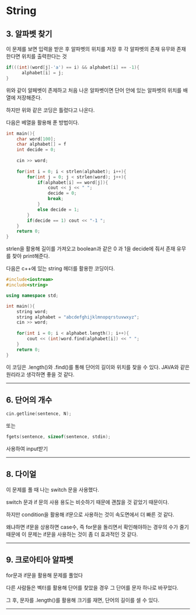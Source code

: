 # String

## 3. 알파벳 찾기

이 문제를 보면 입력을 받은 후 알파벳의 위치를 저장 후 각 알파벳의 존재 유무와 존재 한다면 위치를 출력한다는 것
```c++
if(((int)(word[j]-'a') == i) && alphabet[i] == -1){
      alphabet[i] = j;
}
```
위와 같이 알페벳이 존제하고 처음 나온 알파벳이면 단어 안에 있는 알파벳의 위치를 배열에 저장해준다.

하지만 위와 같은 코딩은 틀렸다고 나온다.

다음은 베열을 활용해 푼 방법이다.
```c++
int main(){
    char word[100];
    char alphabet[] = f
    int decide = 0;
    
    cin >> word;
    
    for(int i = 0; i < strlen(alphabet); i++){
        for(int j = 0; j < strlen(word); j++){
            if(alphabet[i] == word[j]){
                cout << j << " ";
                decide = 0;
                break;
            }
            else decide = 1;
        }
        if(decide == 1) cout << "-1 ";
    }
    return 0;
}
```

strlen을 활용해 길이를 가져오고 boolean과 같은 0 과 1을 decide에 줘서 존재 유무를 찾아 print해준다.

다음은 c++에 있는 string 헤더를 활용한 코딩이다.

```c++
#include<iostream>
#include<string>

using namespace std;

int main(){
    string word;
    string alphabet = "abcdefghijklmnopqrstuvwxyz";
    cin >> word;
    
    for(int i = 0; i < alphabet.length(); i++){
        cout << (int)word.find(alphabet[i]) << " ";
    }
    return 0;
}
```
이 코딩은 .length()와 .find()를 통해 단어의 길이와 위치를 찾을 수 있다. JAVA와 같은 원리라고 생각하면 좋을 것 같다.
___

## 6. 단어의 개수

```c++
cin.getline(sentence, N);
```
또는
```c++
fgets(sentence, sizeof(sentence, stdin);
```
사용하여 input받기
___
## 8. 다이얼
이 문제를 풀 때 나는 switch 문을 사용했다.

switch 문과 if 문의 사용 용도는 비슷하기 때문에 괜찮을 것 같았기 때문이다.

하지만 condition을 활용해 if문으로 사용하는 것이 속도면에서 더 빠른 것 같다.

왜냐하면 if문을 상용하면 case수, 즉 for문을 돌리면서 확인해야하는 경우의 수가 줄기 때문에 이 문제는 if문을 사용하는 것이 좀 더 효과적인 것 같다.
___
## 9. 크로아티아 알파벳
for문과 if문을 활용해 문제를 풀었다

다른 사람들은 벡터를 활용해 단어를 찾았을 경우 그 단어를 문자 하나로 바꾸었다.

그 후, 문자를 .length()를 활용해 크기를 재면, 단어의 길이를 셀 수 있다.
___
